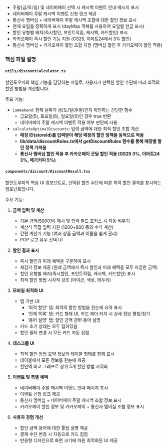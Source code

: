 - 주말(금/토/일) 및 네이버페이 선택 시 캐시백 이벤트 안내 메시지 표시
- 네이버페이 주말 캐시백 이벤트 신청 링크 제공
- 통신사 멤버십 + 네이버페이 주말 캐시백 조합에 대한 할인 정보 표시
- 현재 요일을 정확하게 표시 (dayMap 객체를 사용하여 요일별 한글 표시)
- 할인 유형별 배지(즉시할인, 포인트적립, 캐시백, 카드할인) 표시
- 카카오페이 즉시 할인 기능 지원 (GS25, 이마트24에서 3% 할인)
- 통신사 멤버십 + 카카오페이 할인 조합 지원 (멤버십 할인 후 카카오페이 할인 적용)

### 핵심 파일 설명

#### `utils/discountCalculator.ts`

할인도우미의 핵심 기능을 담당하는 파일로, 사용자가 선택한 할인 수단에 따라 최적의 할인 방법을 계산합니다.

주요 기능:

- `isWeekend`: 현재 날짜가 금/토/일(주말)인지 확인하는 간단한 함수
  - 금요일(5), 토요일(6), 일요일(0)인 경우 true 반환
  - 네이버페이 주말 캐시백 이벤트 적용 여부 판단에 사용
- `calculateOptimalDiscounts`: 입력 금액에 대한 최적 할인 조합 계산
  - **매장 ID(storeId)를 입력받아 해당 매장의 할인 정책을 동적으로 적용**
  - **lib/data/discountRules.ts에서 getDiscountRules 함수를 통해 매장별 할인 정책 가져옴**
  - **통신사 멤버십 할인 적용 후 카카오페이 굿딜 할인 적용 (GS25 3%, 이마트24 3%, 메가커피 5%)**

#### `components/discount/DiscountResult.tsx`

할인도우미의 핵심 UI 컴포넌트로, 선택된 할인 수단에 따른 최적 할인 결과를 표시하는 컴포넌트입니다.

주요 기능:

1. **금액 입력 및 계산**

   - 기본 금액(5000원) 제시 및 입력 필드 포커스 시 자동 비우기
   - 계산식 직접 입력 지원 (1200+800 등의 수식 계산)
   - 간편 계산기 기능 (여러 상품 금액과 이름을 쉽게 관리)
   - POP 로고 유무 선택 UI

2. **할인 결과 표시**

   - 즉시 할인과 미래 혜택을 구분하여 표시
   - 체감가 정보 제공 (원래 금액에서 즉시 할인과 미래 혜택을 모두 차감한 금액)
   - 할인 유형별 배지(즉시할인, 포인트적립, 캐시백, 카드할인) 표시
   - 최적 할인 방법 시각적 강조 (아이콘, 색상, 테두리)

3. **모바일 최적화 UI**

   - 탭 기반 UI:
     - '최적 할인' 탭: 최적의 할인 방법을 한눈에 요약 표시
     - '전체 목록' 탭: 카드 형태 UI, 카드 헤더 터치 시 상세 정보 펼침/접기
     - '용어 설명' 탭: 할인 금액 관련 용어 설명
   - 카드 초기 상태는 모두 접혀있음
   - 할인 필터 변경 시 모든 카드 자동 접힘

4. **데스크톱 UI**

   - 최적 할인 방법 요약 정보와 테이블 형태를 함께 표시
   - 테이블에서 모든 정보를 한눈에 제공
   - 할인액 비교 그래프로 상위 5개 할인 방법 시각화

5. **이벤트 및 특별 혜택**

   - 네이버페이 주말 캐시백 이벤트 안내 메시지 표시
   - 이벤트 신청 링크 제공
   - 통신사 멤버십 + 네이버페이 주말 캐시백 조합 정보 표시
   - 카카오페이 할인 정보 및 카카오페이 + 통신사 멤버십 조합 정보 표시

6. **사용자 경험 개선**
   - 할인 금액 용어에 대한 툴팁 설명 제공
   - 결제 수단 변경 시 자동으로 카드 접힘
   - 반응형 디자인으로 화면 크기에 따른 최적화된 UI 제공
